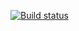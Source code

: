 [![Build status](https://ci.appveyor.com/api/projects/status/m2a0imydvc90iyt1?svg=true)](https://ci.appveyor.com/project/Girych/patterns-task1)